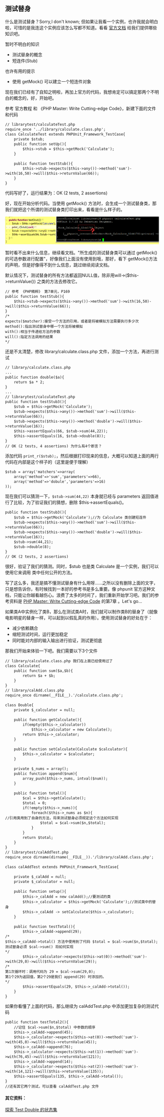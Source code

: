 ## 测试替身

什么是测试替身？Sorry,I don't known; 但如果让我看一个实例，也许我就会明白啦，可惜的是我连这个实例应该怎么写都不知道。看看 [官方文档](https://phpunit.de/manual/3.7/zh_cn/test-doubles.html) 给我们提供哪些知识吧。

暂时不明白的知识

* 测试替身的概念
* 短连件(Stub)

也许有用的提示

* 使用 getMock() 可以建立一个短连件对象

现在我们已经有了自知之明啦，再加上官方的代码，我想肯定可以搞定那两个不明白的概念的，好，开始吧。

参考 官方教程 和 《PHP Master: Write Cutting-edge Code》，新建下面的文件和代码
```
// librarytest/calculateTest.php
require_once '../library/calculate.class.php';
class CalculateTest extends PHPUnit_Framework_TestCase{
	private $stub;
	public function setUp(){
		$this->stub = $this->getMock('Calculate');
	}

	public function testStub(){
		$this->stub->expects($this->any())->method('sum')->with(16,50)->will($this->returnValue(66));
	}
}
```
代码写好了，运行结果为：OK (2 tests, 2 assertions)

好，现在开始分析代码。当使用 getMock() 方法时，会生成一个测试替身类，那我们就把这个所谓的测试替身类打印出来，看看是什么样子的。

<img src='./pic/48.png' />

暂时看不出来什么信息，继续看文档。"所生成的测试替身类可以通过 getMock() 的可选参数进行配置"，好像我们上面没有使用到哦，那好，看下 getMock()方法的声明，但是好像得不到什么信息，跳过继续阅读文档。

默认情况下，测试替身的所有方法都返回NULL值，除非用will->($this->returnValue()) 之类的方法去修改它。
```
// 参考 《PHP精粹》 第7单元，P169
public function testStub(){
	$this->stub->expects($this->any())->method('sum')->with(16,50)->will($this->returnValue(66));
}
/*
expects($matcher):接受一个方法的引用，或者是将被模拟方法需要执行多少次
method():指出测试替身中哪一个方法将被模拟
with():相当于传递给方法的参数
will():指定方法调用的结果
*/
```
还是不太清楚，修改 library/calculate.class.php 文件，添加一个方法，再进行测试
```
// library/calculate.class.php
...
public function double($a){
	return $a * 2;
}
...
// librarytest/calculateTest.php
public function testStub3(){
	$stub = $this->getMock('Calculate');
	$stub->expects($this->any())->method('sum')->will($this->returnValue(66));
	$stub->expects($this->any())->method('double')->will($this->returnValue(16));
	$this->assertEquals(66, $stub->sum(44,22));
	$this->assertEquals(16, $stub->double(8));
}
// OK (2 tests, 4 assertions) 为什么有4个断言？
```

添加代码 `print_r($stub);`，然后根据打印现来的信息，大概可以知道上面的两行代码在内部是这个样子的（这里是便于理解）
```
$stub = array('matchers'=>array(
	array('method'=>'sum','parameters'=>66),
	array('method'=>'dobule','parameters'=>16)
));
```

现在我们可以猜测一下，`$stub->sum(44,22)` 本身就已经与 parameters 返回值进行了比较，为了验证我们的猜想，删除 $this->assertEquals()。
```
public function testStub3(){
	$stub = $this->getMock('Calculate');//为 Calculate 类创建短连件
	$stub->expects($this->any())->method('sum')->will($this->returnValue(66));
	$stub->expects($this->any())->method('double')->will($this->returnValue(16));
	$stub->sum(44,21);
	$stub->double(8);
}
// OK (2 tests, 2 assertions)
```

很好，验证了我们的猜测。同时，$stub 也是类 Calculate 是一个实例，我们可以使用它来调用 类中任何公开的方法。

写了这么多，我还是搞不懂测试替身有什么用呀……之所以没有删除上面的文字，只是想告诉你，有时候找到一本好的参考书是多么重要。像 phpunit 官方这种文档，只能让你越看越伤心。浪费了太多的时间了，我们重新开始学习吧。我们的参考资料是 [PHP Master: Write Cutting-edge Code](http://www.sitepoint.com/store/php-master-write-cutting-edge-code/) 的第7章 。Let's go...

如果类A中实例化了类B，那么在测试类A时，我们就可以制作类B的替身了（就像电影明星的替身一样，可以起到以假乱真的作用）。使用测试替身的好处在于：

* 减少依赖耦合
* 缩短测试时间，运行更加稳定
* 同时能对内部的输入输出进行验证，测试更彻底

那我们开始来体验一下吧。我们需要以下3个文件

```
// library/calculate.class.php 我们在上面已经使用过了
class Calculate{
	public function sum($a,$b){
		return $a + $b;
	}
}
// library/calAdd.class.php
require_once dirname(__FILE__).'/calculate.class.php';

class Double{
	private $_calculator = null;
	
	public function getCalculate(){
		if(empty($this->_calculator))
			$this->_calculator = new Calculate();
		return $this->_calculator;
	}
	
	public function setCalculate(Calculate $calculator){
		$this->_calculator = $calculator;
	}
	
	private $_nums = array();
	public function append($num){
		array_push($this->_nums, intval($num));
	}
	
	public function total(){
		$cal = $this->getCalculate();
		$total = 0;
		if(!empty($this->_nums)){
			foreach($this->_nums as $n){
//引用类用到了自身的方法，将来测试替身必须规定这个方法如何实现
				$total = $cal->sum($n,$total);
			}
		}
		return $total;
	}
}
// librarytest/calAddTest.php
require_once dirname(dirname(__FILE__)).'/library/calAdd.class.php';

class calAddTest extends PHPUnit_Framework_TestCase{
	
	private $_calAdd = null;
	private $_calculator = null;
	
	public function setup(){
		$this->_calAdd = new calAdd();//要测试的类
		$this->_calculator = $this->getMock('Calculate');//测试类中的替身
		$this->_calAdd -> setCalculate($this->_calculator);
	}
	
	public function testTotal(){
		$this->_calAdd->append(29);
/*
$this->_calAdd->total() 方法中使用到了代码 $total = $cal->sum($n,$total);
测试替身必须 $cal->sum() 将如何实现
*/
		$this->_calculator->expects($this->at(0))->method('sum')->with(29,0)->will($this->returnValue(29));
/*
第1次循环时：调用代码为 29 = $cal->sum(29,0);
第1个29为返回值，第2个29是我们 append(29) 时添加的。
*/
		$this->assertEquals(29, $this->_calAdd->total());
	}
}
```

如果你看懂了上面的代码，那么继续为 calAddTest.php 中添加更加复杂的测试代码
```
public function testTotal2(){
	//记住 $cal->sum($n,$total) 中参数的顺序
	$this->_calAdd->append(45);
	$this->_calculator->expects($this->at(0))->method('sum')->with(45,0)->will($this->returnValue(45));
	$this->_calAdd->append(76);
	$this->_calculator->expects($this->at(1))->method('sum')->with(76,45)->will($this->returnValue(121));
	$this->_calAdd->append(14);
	$this->_calculator->expects($this->at(2))->method('sum')->with(14,121)->will($this->returnValue(135));
	$this->assertEquals(135, $this->_calAdd->total());
}
//还有其它两个测试，可以查看 calAddTest.php 文件
```

#### 其它资料：
[探索 Test Double 的状态集](http://msdn.microsoft.com/zh-cn/magazine/cc163358.aspx)